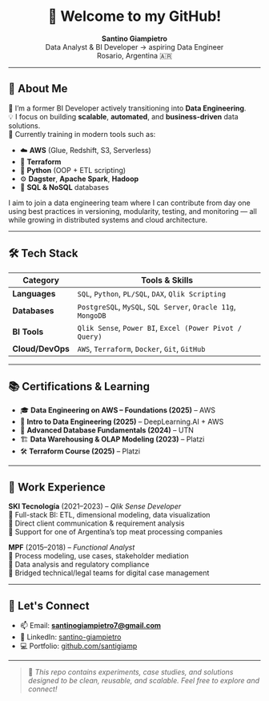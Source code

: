 
<h1 align="center">👋 Welcome to my GitHub!</h1>

<p align="center">
  <b>Santino Giampietro</b><br/>
  Data Analyst & BI Developer → aspiring Data Engineer<br/>
  Rosario, Argentina 🇦🇷
</p>

---

## 🚀 About Me

🎯 I’m a former BI Developer actively transitioning into **Data Engineering**.  
💡 I focus on building **scalable**, **automated**, and **business-driven** data solutions.  
🔧 Currently training in modern tools such as:

- ☁️ **AWS** (Glue, Redshift, S3, Serverless)
- 🔧 **Terraform**
- 🐍 **Python** (OOP + ETL scripting)
- ⚙️ **Dagster**, **Apache Spark**, **Hadoop**
- 🧠 **SQL & NoSQL** databases

I aim to join a data engineering team where I can contribute from day one using best practices in versioning, modularity, testing, and monitoring — all while growing in distributed systems and cloud architecture.

---

## 🛠️ Tech Stack

| Category       | Tools & Skills |
|----------------|----------------|
| **Languages**  | `SQL`, `Python`, `PL/SQL`, `DAX`, `Qlik Scripting` |
| **Databases**  | `PostgreSQL`, `MySQL`, `SQL Server`, `Oracle 11g`, `MongoDB` |
| **BI Tools**   | `Qlik Sense`, `Power BI`, `Excel (Power Pivot / Query)` |
| **Cloud/DevOps** | `AWS`, `Terraform`, `Docker`, `Git`, `GitHub` |

---

## 📚 Certifications & Learning

- 🎓 **Data Engineering on AWS – Foundations (2025)** – AWS  
- 📘 **Intro to Data Engineering (2025)** – DeepLearning.AI + AWS  
- 🧩 **Advanced Database Fundamentals (2024)** – UTN  
- 🏗 **Data Warehousing & OLAP Modeling (2023)** – Platzi  
- 🛠 **Terraform Course (2025)** – Platzi  

---

## 💼 Work Experience

**SKI Tecnología** (2021–2023) – *Qlik Sense Developer*  
🔹 Full-stack BI: ETL, dimensional modeling, data visualization  
🔹 Direct client communication & requirement analysis  
🔹 Support for one of Argentina’s top meat processing companies

**MPF** (2015–2018) – *Functional Analyst*  
🔹 Process modeling, use cases, stakeholder mediation  
🔹 Data analysis and regulatory compliance  
🔹 Bridged technical/legal teams for digital case management

---

## 🔗 Let's Connect

- 📫 Email: **santinogiampietro7@gmail.com**  
- 💼 LinkedIn: [santino-giampietro](https://www.linkedin.com/in/santino-giampietro)  
- 💻 Portfolio: [github.com/santigiamp](https://github.com/santigiamp)

---

> 💬 *This repo contains experiments, case studies, and solutions designed to be clean, reusable, and scalable. Feel free to explore and connect!*
